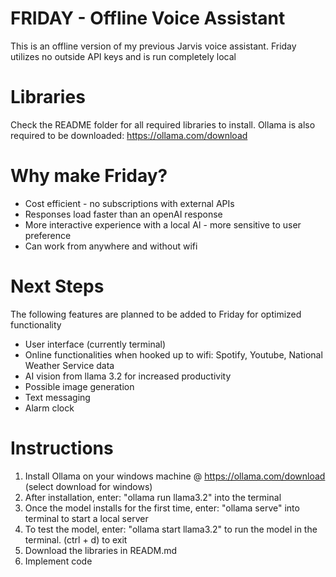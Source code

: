 # FRIDAY - Offline Voice Assistant
This is an offline version of my previous Jarvis voice assistant. 
Friday utilizes no outside API keys and is run completely local

# Libraries
Check the README folder for all required libraries to install. 
Ollama is also required to be downloaded: https://ollama.com/download


# Why make Friday?

- Cost efficient - no subscriptions with external APIs
- Responses load faster than an openAI response
- More interactive experience with a local AI - more sensitive to user preference
- Can work from anywhere and without wifi

# Next Steps
The following features are planned to be added to Friday for optimized functionality

- User interface (currently terminal)
- Online functionalities when hooked up to wifi: Spotify, Youtube, National Weather Service data
- AI vision from llama 3.2 for increased productivity
- Possible image generation
- Text messaging
- Alarm clock

# Instructions
1. Install Ollama on your windows machine @ https://ollama.com/download (select download for windows)
2. After installation, enter: "ollama run llama3.2" into the terminal
3. Once the model installs for the first time, enter: "ollama serve" into terminal to start a local server
4. To test the model, enter: "ollama start llama3.2" to run the model in the terminal. (ctrl + d) to exit
5. Download the libraries in READM.md
6. Implement code